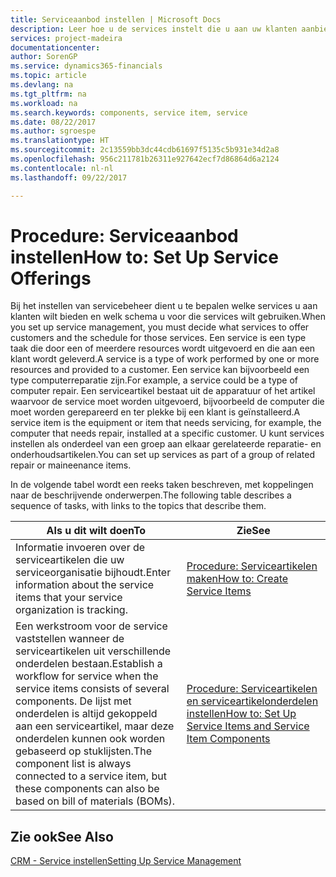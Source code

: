 ```yaml
---
title: Serviceaanbod instellen | Microsoft Docs
description: Leer hoe u de services instelt die u aan uw klanten aanbiedt.
services: project-madeira
documentationcenter: 
author: SorenGP
ms.service: dynamics365-financials
ms.topic: article
ms.devlang: na
ms.tgt_pltfrm: na
ms.workload: na
ms.search.keywords: components, service item, service
ms.date: 08/22/2017
ms.author: sgroespe
ms.translationtype: HT
ms.sourcegitcommit: 2c13559bb3dc44cdb61697f5135c5b931e34d2a8
ms.openlocfilehash: 956c211781b26311e927642ecf7d86864d6a2124
ms.contentlocale: nl-nl
ms.lasthandoff: 09/22/2017

---
```


# <a name="how-to-set-up-service-offerings"></a><span data-ttu-id="ebbff-103">Procedure: Serviceaanbod instellen</span><span class="sxs-lookup"><span data-stu-id="ebbff-103">How to: Set Up Service Offerings</span></span>
<span data-ttu-id="ebbff-104">Bij het instellen van servicebeheer dient u te bepalen welke services u aan klanten wilt bieden en welk schema u voor die services wilt gebruiken.</span><span class="sxs-lookup"><span data-stu-id="ebbff-104">When you set up service management, you must decide what services to offer customers and the schedule for those services.</span></span> <span data-ttu-id="ebbff-105">Een service is een type taak die door een of meerdere resources wordt uitgevoerd en die aan een klant wordt geleverd.</span><span class="sxs-lookup"><span data-stu-id="ebbff-105">A service is a type of work performed by one or more resources and provided to a customer.</span></span> <span data-ttu-id="ebbff-106">Een service kan bijvoorbeeld een type computerreparatie zijn.</span><span class="sxs-lookup"><span data-stu-id="ebbff-106">For example, a service could be a type of computer repair.</span></span> <span data-ttu-id="ebbff-107">Een serviceartikel bestaat uit de apparatuur of het artikel waarvoor de service moet worden uitgevoerd, bijvoorbeeld de computer die moet worden gerepareerd en ter plekke bij een klant is geïnstalleerd.</span><span class="sxs-lookup"><span data-stu-id="ebbff-107">A service item is the equipment or item that needs servicing, for example, the computer that needs repair, installed at a specific customer.</span></span> <span data-ttu-id="ebbff-108">U kunt services instellen als onderdeel van een groep aan elkaar gerelateerde reparatie- en onderhoudsartikelen.</span><span class="sxs-lookup"><span data-stu-id="ebbff-108">You can set up services as part of a group of related repair or maineenance items.</span></span>  
  
<span data-ttu-id="ebbff-109">In de volgende tabel wordt een reeks taken beschreven, met koppelingen naar de beschrijvende onderwerpen.</span><span class="sxs-lookup"><span data-stu-id="ebbff-109">The following table describes a sequence of tasks, with links to the topics that describe them.</span></span>  
  
|<span data-ttu-id="ebbff-110">**Als u dit wilt doen**</span><span class="sxs-lookup"><span data-stu-id="ebbff-110">**To**</span></span>|<span data-ttu-id="ebbff-111">**Zie**</span><span class="sxs-lookup"><span data-stu-id="ebbff-111">**See**</span></span>|  
|------------|-------------|  
|<span data-ttu-id="ebbff-112">Informatie invoeren over de serviceartikelen die uw serviceorganisatie bijhoudt.</span><span class="sxs-lookup"><span data-stu-id="ebbff-112">Enter information about the service items that your service organization is tracking.</span></span>|[<span data-ttu-id="ebbff-113">Procedure: Serviceartikelen maken</span><span class="sxs-lookup"><span data-stu-id="ebbff-113">How to: Create Service Items</span></span>](service-how-to-create-service-items.md)|  
|<span data-ttu-id="ebbff-114">Een werkstroom voor de service vaststellen wanneer de serviceartikelen uit verschillende onderdelen bestaan.</span><span class="sxs-lookup"><span data-stu-id="ebbff-114">Establish a workflow for service when the service items consists of several components.</span></span> <span data-ttu-id="ebbff-115">De lijst met onderdelen is altijd gekoppeld aan een serviceartikel, maar deze onderdelen kunnen ook worden gebaseerd op stuklijsten.</span><span class="sxs-lookup"><span data-stu-id="ebbff-115">The component list is always connected to a service item, but these components can also be based on bill of materials (BOMs).</span></span>|[<span data-ttu-id="ebbff-116">Procedure: Serviceartikelen en serviceartikelonderdelen instellen</span><span class="sxs-lookup"><span data-stu-id="ebbff-116">How to: Set Up Service Items and Service Item Components</span></span>](service-how-setup-service-items.md)|  
  
## <a name="see-also"></a><span data-ttu-id="ebbff-117">Zie ook</span><span class="sxs-lookup"><span data-stu-id="ebbff-117">See Also</span></span>  
[<span data-ttu-id="ebbff-118">CRM - Service instellen</span><span class="sxs-lookup"><span data-stu-id="ebbff-118">Setting Up Service Management</span></span>](service-setup-service.md)   
